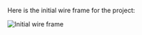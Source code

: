 Here is the initial wire frame for the project:

![Initial wire frame](journaling/pictures/UFOMT%20initial%20mapping.png)
